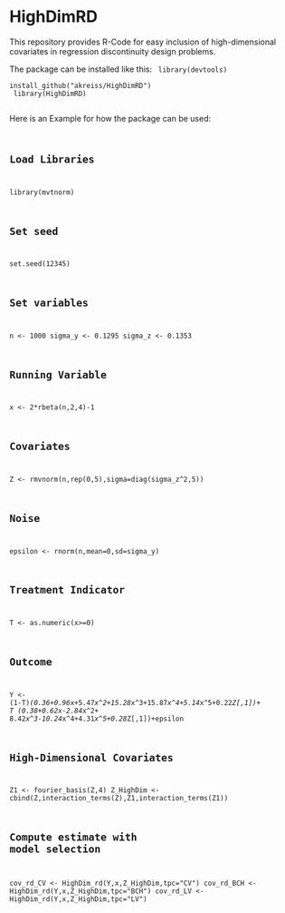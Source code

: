 # HighDimRD
This repository provides R-Code for easy inclusion of high-dimensional covariates in regression discontinuity design problems.

The package can be installed like this:
<code>
library(devtools) <br>
install_github("akreiss/HighDimRD") <br>
library(HighDimRD) <br>
</code>

Here is an Example for how the package can be used:
<code class="language-R">
## Load Libraries
library(mvtnorm)

## Set seed
set.seed(12345)

## Set variables
n <- 1000
sigma_y <- 0.1295
sigma_z <- 0.1353

## Running Variable
x <- 2*rbeta(n,2,4)-1

## Covariates
Z <- rmvnorm(n,rep(0,5),sigma=diag(sigma_z^2,5))

## Noise
epsilon <- rnorm(n,mean=0,sd=sigma_y)

## Treatment Indicator
T <- as.numeric(x>=0)

## Outcome
Y <- (1-T)*(0.36+0.96*x+5.47*x^2+15.28*x^3+15.87*x^4+5.14*x^5+0.22*Z[,1])+
  T *(0.38+0.62*x-2.84*x^2+ 8.42*x^3-10.24*x^4+4.31*x^5+0.28*Z[,1])+epsilon

## High-Dimensional Covariates
Z1 <- fourier_basis(Z,4)
Z_HighDim <- cbind(Z,interaction_terms(Z),Z1,interaction_terms(Z1))

## Compute estimate with model selection
cov_rd_CV  <- HighDim_rd(Y,x,Z_HighDim,tpc="CV")
cov_rd_BCH <- HighDim_rd(Y,x,Z_HighDim,tpc="BCH")
cov_rd_LV  <- HighDim_rd(Y,x,Z_HighDim,tpc="LV")
</code>